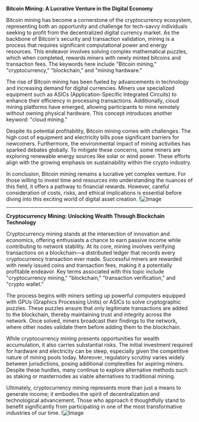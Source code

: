 **Bitcoin Mining: A Lucrative Venture in the Digital Economy**

Bitcoin mining has become a cornerstone of the cryptocurrency ecosystem, representing both an opportunity and challenge for tech-savvy individuals seeking to profit from the decentralized digital currency market. As the backbone of Bitcoin's security and transaction validation, mining is a process that requires significant computational power and energy resources. This endeavor involves solving complex mathematical puzzles, which when completed, rewards miners with newly minted bitcoins and transaction fees. The keywords here include "Bitcoin mining," "cryptocurrency," "blockchain," and "mining hardware."

The rise of Bitcoin mining has been fueled by advancements in technology and increasing demand for digital currencies. Miners use specialized equipment such as ASICs (Application-Specific Integrated Circuits) to enhance their efficiency in processing transactions. Additionally, cloud mining platforms have emerged, allowing participants to mine remotely without owning physical hardware. This concept introduces another keyword: "cloud mining."

Despite its potential profitability, Bitcoin mining comes with challenges. The high cost of equipment and electricity bills pose significant barriers for newcomers. Furthermore, the environmental impact of mining activities has sparked debates globally. To mitigate these concerns, some miners are exploring renewable energy sources like solar or wind power. These efforts align with the growing emphasis on sustainability within the crypto industry.

In conclusion, Bitcoin mining remains a lucrative yet complex venture. For those willing to invest time and resources into understanding the nuances of this field, it offers a pathway to financial rewards. However, careful consideration of costs, risks, and ethical implications is essential before diving into this exciting world of digital asset creation. !![Image](https://github.com/user-attachments/assets/590b50a7-4459-4e76-8a31-559aed223621)

---

**Cryptocurrency Mining: Unlocking Wealth Through Blockchain Technology**

Cryptocurrency mining stands at the intersection of innovation and economics, offering enthusiasts a chance to earn passive income while contributing to network stability. At its core, mining involves verifying transactions on a blockchain—a distributed ledger that records every cryptocurrency transaction ever made. Successful miners are rewarded with newly issued coins and transaction fees, making it a potentially profitable endeavor. Key terms associated with this topic include "cryptocurrency mining," "blockchain," "transaction verification," and "crypto wallet."

The process begins with miners setting up powerful computers equipped with GPUs (Graphics Processing Units) or ASICs to solve cryptographic puzzles. These puzzles ensure that only legitimate transactions are added to the blockchain, thereby maintaining trust and integrity across the network. Once solved, miners broadcast their findings to the network, where other nodes validate them before adding them to the blockchain.

While cryptocurrency mining presents opportunities for wealth accumulation, it also carries substantial risks. The initial investment required for hardware and electricity can be steep, especially given the competitive nature of mining pools today. Moreover, regulatory scrutiny varies widely between jurisdictions, posing additional complexities for aspiring miners. Despite these hurdles, many continue to explore alternative methods such as staking or masternodes as viable alternatives to traditional mining.

Ultimately, cryptocurrency mining represents more than just a means to generate income; it embodies the spirit of decentralization and technological advancement. Those who approach it thoughtfully stand to benefit significantly from participating in one of the most transformative industries of our time. !![Image](https://github.com/user-attachments/assets/590b50a7-4459-4e76-8a31-559aed223621)